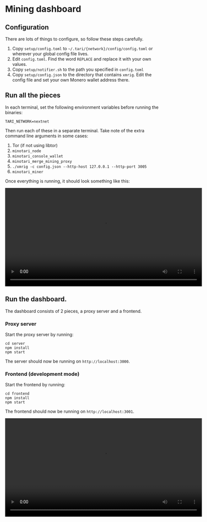 # Mining dashboard
                  
## Configuration

There are lots of things to configure, so follow these steps carefully.

1. Copy `setup/config.toml` to `~/.tari/{network}/config/config.toml` or wherever your global config file lives.
2. Edit `config.toml`. Find the word `REPLACE` and replace it with your own values.
3. Copy `setup/notifier.sh` to the path you specified in `config.toml`
4. Copy `setup/config.json` to the directory that contains `xmrig`. Edit the config file and set your own Monero 
   wallet address there.


## Run all the pieces 
In each terminal, set the following environment variables before running the binaries:

    TARI_NETWORK=nextnet

Then run each of these in a separate terminal. Take note of the extra command line arguments in some cases:

1. Tor (if not using libtor)
2. `minotari_node`
3. `minotari_console_wallet`
4. `minotari_merge_mining_proxy`
5. `./xmrig -c config.json --http-host 127.0.0.1 --http-port 3005`
6. `minotari_miner` 

Once everything is running, it should look something like this:

<video width="640" src="https://drive.google.com/drive/u/2/folders/1ujDW-Gd-XMcVUFuV7X_v9_CEwOkTNOu9"></video>

## Run the dashboard.

The dashboard consists of 2 pieces, a proxy server and a frontend.

### Proxy server

Start the proxy server by running:

    cd server
    npm install
    npm start

The server should now be running on `http://localhost:3000`.

### Frontend (development mode)

Start the frontend by running:

    cd frontend
    npm install
    npm start

The frontend should now be running on `http://localhost:3001`.

<video width="640" src="https://drive.google.com/drive/u/2/folders/1ujDW-Gd-XMcVUFuV7X_v9_CEwOkTNOu9"></video>

